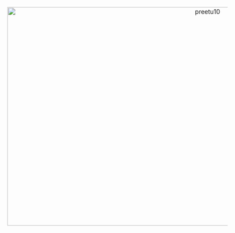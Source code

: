 <p align="center"><img align="center" src="https://i.ibb.co/0VNWrd4/fabian-grohs-423591-unsplash.jpg" alt="preetu10" width="900px" height="500px" /> </p>

<!--
**preetu10/preetu10** is a ✨ _special_ ✨ repository because its `README.md` (this file) appears on your GitHub profile.

Here are some ideas to get you started:

- 🔭 I’m currently working on ...
- 🌱 I’m currently learning ...
- 👯 I’m looking to collaborate on ...
- 🤔 I’m looking for help with ...
- 💬 Ask me about ...
- 📫 How to reach me: ...
- 😄 Pronouns: ...
- ⚡ Fun fact: ...
-->
